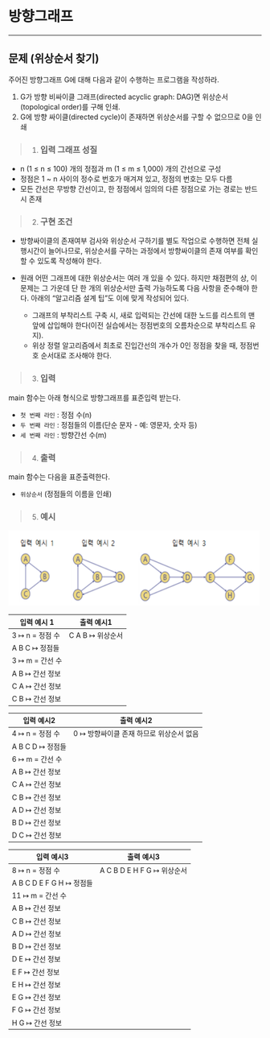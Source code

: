 <h1><strong >방향그래프 </strong></h1>

<hr>

## 문제 (위상순서 찾기)
주어진 방향그래프 G에 대해 다음과 같이 수행하는 프로그램을 작성하라.   
1) G가 방향 비싸이클 그래프(directed acyclic graph: DAG)면 위상순서(topological order)를 구해 인쇄.   
2) G에 방향 싸이클(directed cycle)이 존재하면 위상순서를 구할 수 없으므로 0을 인쇄

>1. ### 입력 그래프 성질
- n (1 ≤ n ≤ 100) 개의 정점과 m (1 ≤ m ≤ 1,000) 개의 간선으로 구성
- 정점은 1 ~ n 사이의 정수로 번호가 매겨져 있고, 정점의 번호는 모두 다름
- 모든 간선은 무방향 간선이고, 한 정점에서 임의의 다른 정점으로 가는 경로는 반드시 존재

>2. ### 구현 조건
- 방향싸이클의 존재여부 검사와 위상순서 구하기를 별도 작업으로 수행하면 전체 실행시간이 늘어나므로, 위상순서를 구하는 과정에서 방향싸이클의 존재 여부를 확인할 수 있도록 작성해야 한다.

- 원래 어떤 그래프에 대한 위상순서는 여러 개 있을 수 있다. 하지만 채점편의 상, 이 문제는 그 가운데 단 한 개의 위상순서만 출력 가능하도록 다음 사항을 준수해야 한다. 아래의 “알고리즘 설계 팁”도 이에 맞게 작성되어 있다.
    - 그래프의 부착리스트 구축 시, 새로 입력되는 간선에 대한 노드를 리스트의 맨 앞에 삽입해야 한다(이전 실습에서는 정점번호의 오름차순으로 부착리스트 유지).
    - 위상 정렬 알고리즘에서 최초로 진입간선의 개수가 0인 정점을 찾을 때, 정점번호 순서대로 조사해야 한다.

>3. ### 입력
main 함수는 아래 형식으로 방향그래프를 표준입력 받는다.
- `첫 번째 라인` : 정점 수(n)
- `두 번째 라인` : 정점들의 이름(단순 문자 - 예: 영문자, 숫자 등)
- `세 번째 라인` : 방향간선 수(m)

>4. ### 출력
main 함수는 다음을 표준출력한다.
- `위상순서` (정점들의 이름을 인쇄)

>5. ### 예시

<img src="../Reference_img/12g.png" width='500' height='150'>

|입력 예시 1| 출력 예시1|
|---|---|
|3 ↦ n = 정점 수 |C A B ↦ 위상순서 |
|A B C ↦ 정점들 | |
|3 ↦ m = 간선 수 | |
|A B ↦ 간선 정보 | |
|C A ↦ 간선 정보 | |
|C B ↦ 간선 정보 | |

|입력 예시2 | 출력 예시2|
|---|---|
|4 ↦ n = 정점 수 |0 ↦ 방향싸이클 존재 하므로 위상순서 없음 |
|A B C D ↦ 정점들 | |
|6 ↦ m = 간선 수 | |
|A B ↦ 간선 정보 | |
|C A ↦ 간선 정보 | |
|C B ↦ 간선 정보 | |
|A D ↦ 간선 정보 | |
|B D ↦ 간선 정보 | |
|D C ↦ 간선 정보 | |

|입력 예시3 | 출력 예시3|
|---|---|
|8 ↦ n = 정점 수 |A C B D E H F G ↦ 위상순서 |
|A B C D E F G H ↦ 정점들 | |
|11 ↦ m = 간선 수 | |
| A B ↦ 간선 정보| |
| C B ↦ 간선 정보| |
| A D ↦ 간선 정보| |
|B D ↦ 간선 정보 | |
| D E ↦ 간선 정보| |
|E F ↦ 간선 정보 | |
| E H ↦ 간선 정보| |
|E G ↦ 간선 정보 | |
| F G ↦ 간선 정보| |
| H G ↦ 간선 정보| |